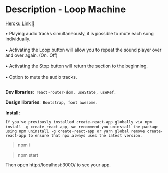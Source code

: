 # Description - Loop Machine

[ Heroku Link 📲](https://loop-m.herokuapp.com/)
<br>

<a>• Playing audio tracks simultaneously, it is possible to mute each song individually.</a><br><br>
<a>• Activating the Loop button will allow you to repeat the sound player over and over again. (On. Off) </a><br><br>
<a>• Activating the Stop button will return the section to the beginning.</a><br><br>
<a>• Option to mute the audio tracks.</a><br><br>

**Dev libraries**:` react-router-dom, useState, useRef.`

**Design libraries**:` Bootstrap, font awesome.`
<br><br>
**Install:**

`If you've previously installed create-react-app globally via npm install -g create-react-app, we recommend you uninstall the package using npm uninstall -g create-react-app or yarn global remove create-react-app to ensure that npx always uses the latest version.`


> npm i

> npm start

Then open http://localhost:3000/ to see your app.

<br><br>






<br>

<br>

